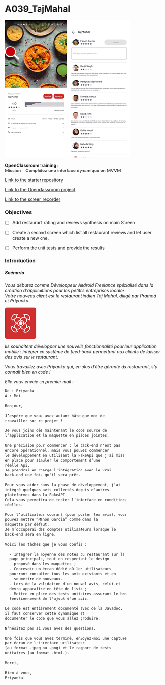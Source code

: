 # A039_TajMahal  
  
![Screen 1](assets/screenshots/A039_TajMahal_screen01_20250403.png)		![Screen 2](assets/screenshots/A039_TajMahal_screen02_20250403.png)
  
**OpenClassroom training:**  
Mission - Complétez une interface dynamique en MVVM  
  
[Link to the starter repository](https://github.com/OpenClassrooms-Student-Center/Compl-tez-une-interface-dynamique-en-MVVM.git)  
  
[Link to the Openclassroom project](https://openclassrooms.com/fr/paths/527/projects/1635/143-mission---completez-une-interface-dynamique-en-mvvm)  
  
[Link to the screen recorder](assets/screenRecorder/)
  
  
  
### Objectives  
  
- [ ] Add restaurant rating and reviews synthesis on main Screen  
- [ ] Create a second screen which list all restaurant reviews and let user create a new one.  
- [ ] Perform the unit tests and provide the results
  
  
  
### Introduction  
  
##### Scénario  
  
*Vous débutez comme Développeur Android Freelance spécialisé dans la création d'applications pour les petites entreprises locales.*  
*Votre nouveau client est le restaurant indien Taj Mahal, dirigé par Pramod et Priyanka.*   

![TajMahal icon](assets/images/TajMahal_logo.png)

*Ils souhaitent développer une nouvelle fonctionnalité pour leur application mobile : intégrer un système de feed-back permettant aux clients de laisser des avis sur le restaurant.*  
  
*Vous travaillez avec Priyanka qui, en plus d’être gérante du restaurant, s’y connaît bien en code !*  
  
*Elle vous envoie un premier mail :*   


```
De : Priyanka  
À : Moi  
    
Bonjour,   
  
J’espère que vous avez autant hâte que moi de  
travailler sur ce projet !  
  
Je vous joins dès maintenant le code source de  
l’application et la maquette en pièces jointes.  
  
Une précision pour commencer : le back-end n'est pas  
encore opérationnel, mais vous pouvez commencer   
le développement en utilisant la FakeApi que j'ai mise  
en place pour simuler le comportement d’une  
réelle Api.  
Je prendrai en charge l'intégration avec le vrai  
back-end une fois qu'il sera prêt.  
  
Pour vous aider dans la phase de développement, j'ai  
intégré quelques avis collectés depuis d'autres   
plateformes dans la FakeAPI.  
Cela vous permettra de tester l’interface en conditions  
réelles.  
  
Pour l’utilisateur courant (pour poster les avis), vous  
pouvez mettre “Manon Garcia” comme dans la     
maquette par défaut.  
Je m’occuperai des comptes utilisateurs lorsque le  
back-end sera en ligne.   
  
Voici les tâches que je vous confie :  
  
  - Intégrer la moyenne des notes du restaurant sur la  
  page principale, tout en respectant le design   
	proposé dans les maquettes ;  
  - Concevoir un écran dédié où les utilisateurs  
  pourront consulter tous les avis existants et en     
	soumettre de nouveaux.  
  - Lors de la validation d'un nouvel avis, celui-ci  
  devra apparaître en tête de liste ;  
  - Mettre en place des tests unitaires assurant le bon  
  fonctionnement de l'ajout d'un avis.  
  
Le code est entièrement documenté avec de la Javadoc,  
il faut conserver cette dynamique et   
documenter le code que vous allez produire.  
  
N’hésitez pas si vous avez des questions.  
  
Une fois que vous avez terminé, envoyez-moi une capture  
par écran de l'interface utilisateur   
(au format .jpeg ou .png) et le rapport de tests  
unitaires (au format .html.).  

Merci,   
  
Bien à vous,  
Priyanka.  
```  
  